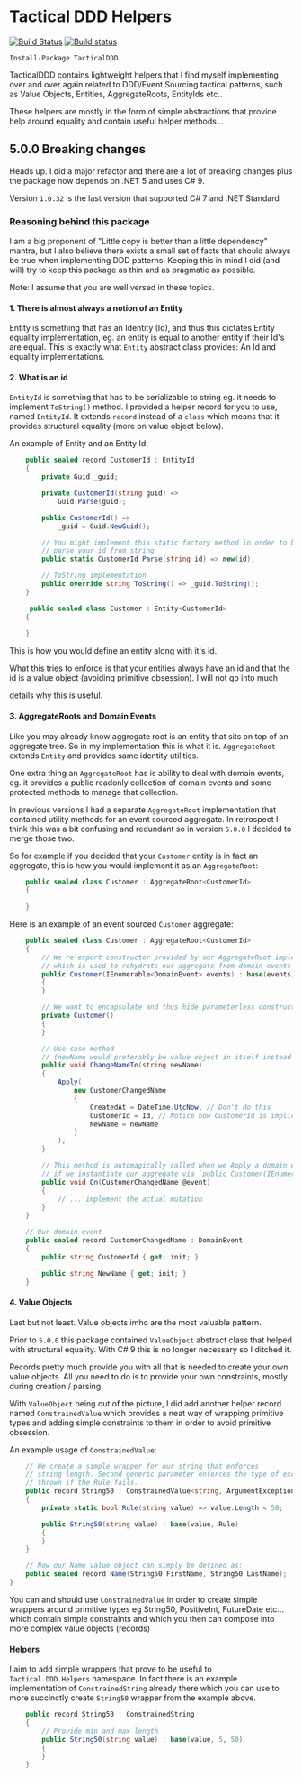 # Tactical DDD Helpers

[![Build Status](https://travis-ci.org/aneshas/tactical-ddd.svg?branch=master)](https://travis-ci.org/aneshas/tactical-ddd)
[![Build status](https://ci.appveyor.com/api/projects/status/vef5ta3j36p7efnn?svg=true)](https://ci.appveyor.com/project/aneshas/tactical-ddd)

`Install-Package TacticalDDD`

TacticalDDD contains lightweight helpers that I find myself implementing over and over again related to DDD/Event
Sourcing tactical patterns, such as Value Objects, Entities, AggregateRoots, EntityIds etc..

These helpers are mostly in the form of simple abstractions that provide help around equality and contain useful helper
methods...

## 5.0.0 Breaking changes

Heads up.
I did a major refactor and there are a lot of breaking changes plus the package now
depends on .NET 5 and uses C# 9.

Version `1.0.32` is the last version that supported C# 7 and .NET Standard

### Reasoning behind this package

I am a big proponent of "Little copy is better than a little dependency" mantra, but I also believe there exists a small
set of facts that should always be true when implementing DDD patterns. Keeping this in mind I did (and will) try to
keep this package as thin and as pragmatic as possible.

Note: I assume that you are well versed in these topics.

#### 1. There is almost always a notion of an Entity

Entity is something that has an Identity (Id), and thus this dictates Entity equality implementation, eg. an entity is
equal to another entity if their Id's are equal. This is exactly what `Entity` abstract class provides: An Id and
equality implementations.

#### 2. What is an id

`EntityId` is something that has to be serializable to string eg. it needs to implement `ToString()` method. I provided
a helper record for you to use, named `EntityId`. It extends `record` instead of a `class` which means that it provides
structural equality (more on value object below).

An example of Entity and an Entity Id:

```c#
    public sealed record CustomerId : EntityId
    {
        private Guid _guid;

        private CustomerId(string guid) => 
            Guid.Parse(guid);

        public CustomerId() =>
            _guid = Guid.NewGuid();

        // You might implement this static factory method in order to be able to
        // parse your id from string
        public static CustomerId Parse(string id) => new(id);

        // ToString implementation
        public override string ToString() => _guid.ToString();
    }
```

```c#
     public sealed class Customer : Entity<CustomerId>
    {
        
    }
```

This is how you would define an entity along with it's id.

What this tries to enforce is that your entities always have an id and that the id is a value object (avoiding primitive obsession). I will not go into much

details why this is useful.

#### 3. AggregateRoots and Domain Events

Like you may already know aggregate root is an entity that sits on top of an aggregate tree. So in my implementation
this is what it is. `AggregateRoot` extends `Entity` and provides same identity utilities.

One extra thing an `AggregateRoot` has is ability to deal with domain events, eg. it provides a public readonly
collection of domain events and some protected methods to manage that collection.

In previous versions I had a separate `AggregateRoot` implementation that contained utility methods for
an event sourced aggregate. In retrospect I think this was a bit confusing and redundant so in version `5.0.0` I
decided to merge those two.

So for example if you decided that your `Customer` entity is in fact an aggregate, this is how you would implement it as an `AggregateRoot`:

```c#
    public sealed class Customer : AggregateRoot<CustomerId>
    {
        
    }
```

Here is an example of an event sourced `Customer` aggregate:

```c#
    public sealed class Customer : AggregateRoot<CustomerId>
    {
        // We re-export constructor provided by our AggregateRoot implementation
        // which is used to rehydrate our aggregate from domain events
        public Customer(IEnumerable<DomainEvent> events) : base(events)
        {
        }

        // We want to encapsulate and thus hide parameterless constructor 
        private Customer()
        {
        }

        // Use case method
        // (newName would preferably be value object in itself instead of a primitive type
        public void ChangeNameTo(string newName)
        {
            Apply(
                new CustomerChangedName
                {
                    CreatedAt = DateTime.UtcNow, // Don't do this
                    CustomerId = Id, // Notice how CustomerId is implicitly convertible to string
                    NewName = newName
                }
            );
        }

        // This method is automagically called when we Apply a domain event and also
        // if we instantiate our aggregate via `public Customer(IEnumerable<IDomainEvent> events)`
        public void On(CustomerChangedName @event)
        {
            // ... implement the actual mutation 
        }
    }

    // Our domain event
    public sealed record CustomerChangedName : DomainEvent
    {
        public string CustomerId { get; init; }

        public string NewName { get; init; }
    }
```

#### 4. Value Objects

Last but not least. Value objects imho are the most valuable pattern.

Prior to `5.0.0` this package contained `ValueObject` abstract class that helped with structural 
equality. With C# 9 this is no longer necessary so I ditched it.

Records pretty much provide you with all that is needed to create your own value objects.
All you need to do is to provide your own constraints, mostly during creation / parsing.

With `ValueObject` being out of the picture, I did add another helper record named `ConstrainedValue` which
provides a neat way of wrapping primitive types and adding simple constraints to them in order to avoid primitive obsession.

An example usage of `ConstrainedValue`:

```c#
    // We create a simple wrapper for our string that enforces
    // string length. Second generic parameter enforces the type of exception
    // thrown if the Rule fails.
    public record String50 : ConstrainedValue<string, ArgumentException>
    {
        private static bool Rule(string value) => value.Length < 50;

        public String50(string value) : base(value, Rule)
        {
        }
    }

    // Now our Name value object can simply be defined as:
    public sealed record Name(String50 FirstName, String50 LastName);
}
```

You can and should use `ConstrainedValue` in order to create simple wrappers around primitive types
eg String50, PositiveInt, FutureDate etc... which contain simple constraints and which you then can compose into
more complex value objects (records)

#### Helpers

I aim to add simple wrappers that prove to be useful to `Tactical.DDD.Helpers` namespace.
In fact there is an example implementation of `ConstrainedString` already there which you can use
to more succinctly create `String50` wrapper from the example above.

```c#
    public record String50 : ConstrainedString
    {
        // Provide min and max length
        public String50(string value) : base(value, 5, 50)
        {
        }
    }
```

